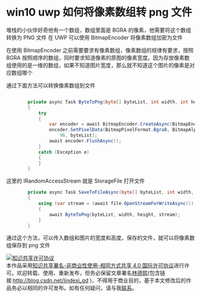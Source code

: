 
# win10 uwp 如何将像素数组转 png 文件

堆栈的小伙伴好奇他有一个数组，数组里面是 BGRA 的像素，他需要将这个数组转换为 PNG 文件
在 UWP 可以使用 BitmapEncoder 将像素数组加密为文件

<!--more-->


<!-- csdn -->

在使用 BitmapEncoder 之前需要要求有像素数组，像素数组的规律有要求，按照 BGRA 按照顺序的数组，同时要求知道像素的原图的像素宽度。因为存放像素数组使用的是一维的数组，如果不知道图片宽度，那么就不知道这个图片的像素是对应数组哪个

通过下面方法可以转换像素数组到文件

```csharp

        private async Task ByteToPng(byte[] byteList, int width, int height, IRandomAccessStream file)
        {
            try
            {
                var encoder = await BitmapEncoder.CreateAsync(BitmapEncoder.PngEncoderId, file);
                encoder.SetPixelData(BitmapPixelFormat.Bgra8, BitmapAlphaMode.Ignore, (uint) width, (uint) height, 96,
                    96, byteList);
                await encoder.FlushAsync();
            }
            catch (Exception e)
            {
            }
        }
```
 
这里的 IRandomAccessStream 就是 StorageFile 打开文件

```csharp
        private async Task SaveToFileAsync(byte[] byteList, int width, int height, IStorageFile file)
        {
            using (var stream = (await file.OpenStreamForWriteAsync()).AsRandomAccessStream())
            {
                await ByteToPng(byteList, width, height, stream);
            }
        }
```

通过这个方法，可以传入数组和图片的宽度和高度，保存的文件，就可以将像素数组保存到 png 文件





<a rel="license" href="http://creativecommons.org/licenses/by-nc-sa/4.0/"><img alt="知识共享许可协议" style="border-width:0" src="https://licensebuttons.net/l/by-nc-sa/4.0/88x31.png" /></a><br />本作品采用<a rel="license" href="http://creativecommons.org/licenses/by-nc-sa/4.0/">知识共享署名-非商业性使用-相同方式共享 4.0 国际许可协议</a>进行许可。欢迎转载、使用、重新发布，但务必保留文章署名[林德熙](http://blog.csdn.net/lindexi_gd)(包含链接:http://blog.csdn.net/lindexi_gd )，不得用于商业目的，基于本文修改后的作品务必以相同的许可发布。如有任何疑问，请与我[联系](mailto:lindexi_gd@163.com)。